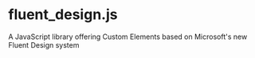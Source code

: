 # fluent_design.js
A JavaScript library offering Custom Elements based on Microsoft's new Fluent Design system

